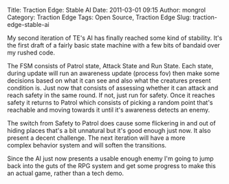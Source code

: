 Title: Traction Edge: Stable AI
Date: 2011-03-01 09:15
Author: mongrol
Category: Traction Edge
Tags: Open Source, Traction Edge
Slug: traction-edge-stable-ai

My second iteration of TE's AI has finally reached some kind of
stability. It's the first draft of a fairly basic state machine with a
few bits of bandaid over my rushed code.

The FSM consists of Patrol state, Attack State and Run State. Each
state, during update will run an awareness update (process fov) then
make some decisions based on what it can see and also what the creatures
present condition is. Just now that consists of assessing whether it can
attack and reach safety in the same round. If not, just run for safety.
Once it reaches safety it returns to Patrol which consists of picking a
random point that's reachable and moving towards it until it's awareness
detects an enemy.

The switch from Safety to Patrol does cause some flickering in and out
of hiding places that's a bit unnatural but it's good enough just now.
It also present a decent challenge. The next iteration will have a more
complex behavior system and will soften the transitions.

Since the AI just now presents a usable enough enemy I'm going to jump
back into the guts of the RPG system and get some progress to make this
an actual game, rather than a tech demo.
